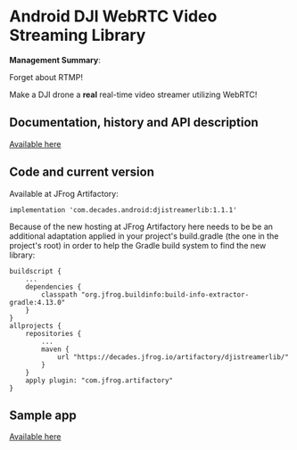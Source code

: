 # Android DJI WebRTC Video Streaming Library

**Management Summary**: 

Forget about RTMP! 

Make a DJI drone a **real** real-time video streamer utilizing WebRTC!


## Documentation, history and API description

[Available here](https://github.com/neilyoung/djistreamerlib/wiki)

## Code and current version

Available at JFrog Artifactory:

```
implementation 'com.decades.android:djistreamerlib:1.1.1'
```

Because of the new hosting at JFrog Artifactory here needs to be be an additional adaptation applied in your project's build.gradle (the one in the project's root) in order to help the Gradle build system to find the new library:

```
buildscript {
    ...
    dependencies {
        classpath "org.jfrog.buildinfo:build-info-extractor-gradle:4.13.0"
    }
}
allprojects {
    repositories {
        ...
        maven {
            url "https://decades.jfrog.io/artifactory/djistreamerlib/"
        }
    }
    apply plugin: "com.jfrog.artifactory"
}

```


## Sample app

[Available here](https://github.com/neilyoung/android-videostreamdecodingsample-webrtc)
